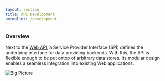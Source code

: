 ```yaml
---
layout: section
title: API Development
permalink: /development
---
```


### Overview

Next to the [Web API]({{site.baseurl}}/api.html), a Service Provider Interface (SPI) defines the 
underlying interface for data providing backends. With this, the API is flexible enough to
be put ontop of arbitrary data stores. Its modular design enables a seamless integration into 
existing Web applications.

![Big Picture]({{site.baseurl}}/assets/images/big-picture.png)

